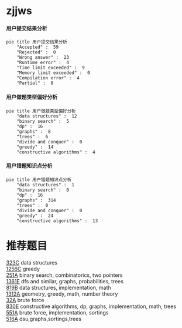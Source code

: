 # zjjws

<!-- tabs:start -->



#### **用户提交结果分析**

```mermaid
pie title 用户提交结果分析
    "Accepted" :  59
    "Rejected" :  0
    "Wrong answer" :  23
    "Runtime error" :  4
    "Time limit exceeded" :  9
    "Memory limit exceeded" :  0
    "Compilation error" :  4
    "Partial" :  0
```

#### **用户做题类型偏好分析**

```mermaid
pie title 用户做题类型偏好分析
    "data structures" :  12
    "binary search" :  5
    "dp" :  16
    "graphs" :  8
    "trees" :  6
    "divide and conquer" :  0
    "greedy" :  14
    "constructive algorithms" :  4
```
#### **用户错题知识点分析**

```mermaid
pie title 用户错题知识点分析
    "data structures" :  1
    "binary search" :  0
    "dp" :  16
    "graphs" :  314
    "trees" :  0
    "divide and conquer" :  0
    "greedy" :  24
    "constructive algorithms" :  13
```



<!-- tabs:end -->
# 推荐题目
[323C](https://codeforces.com/contest/323/problem/C)		data structures		  
[1256C](https://codeforces.com/contest/1256/problem/C)		greedy		  
[251A](https://codeforces.com/contest/251/problem/A)		binary search,
                        combinatorics,
                        two pointers		  
[1361E](https://codeforces.com/contest/1361/problem/E)		dfs and similar,
                        graphs,
                        probabilities,
                        trees		  
[819B](https://codeforces.com/contest/819/problem/B)		data structures,
                        implementation,
                        math		  
[1312A](https://codeforces.com/contest/1312/problem/A)		geometry,
                        greedy,
                        math,
                        number theory		  
[32A](https://codeforces.com/contest/32/problem/A)		brute force		  
[830E](https://codeforces.com/contest/830/problem/E)		constructive algorithms,
                        dp,
                        graphs,
                        implementation,
                        math,
                        trees		  
[551A](https://codeforces.com/contest/551/problem/A)		brute force,
                        implementation,
                        sortings		  
[516A](https://codeforces.com/contest/516/problem/A)		dsu,graphs,sortings,trees		  
